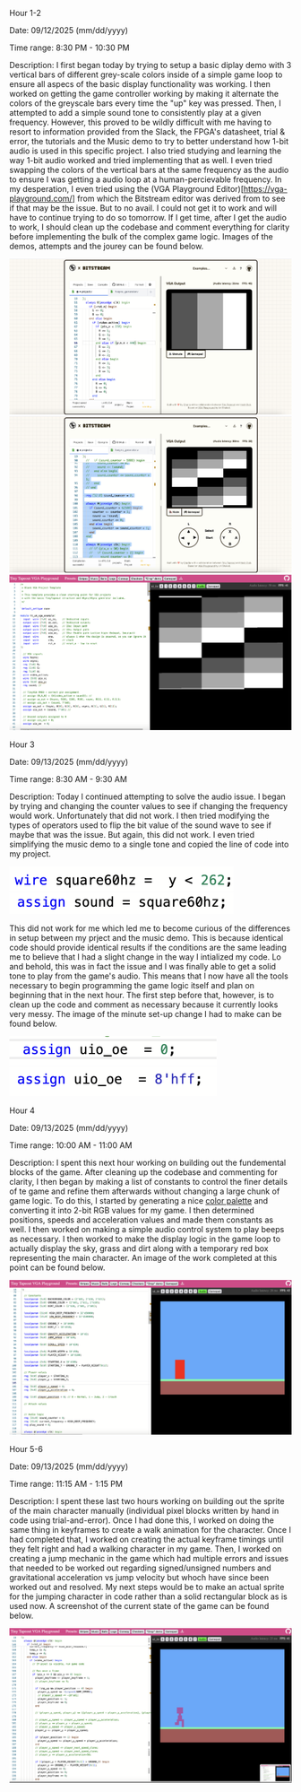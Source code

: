 Hour 1-2

Date: 09/12/2025 (mm/dd/yyyy)

Time range: 8:30 PM - 10:30 PM

Description: I first began today by trying to setup a basic diplay demo with 3 vertical bars of different grey-scale colors inside of a simple game loop to ensure all aspecs of the basic display functionality was working. I then worked on getting the game controller working by making it alternate the colors of the greyscale bars every time the "up" key was pressed. Then, I attempted to add a simple sound tone to consistently play at a given frequency. However, this proved to be wildly difficult with me having to resort to information provided from the Slack, the FPGA's datasheet, trial & error, the tutorials and the Music demo to try to better understand how 1-bit audio is used in this specific project. I also tried studying and learning the way 1-bit audio worked and tried implementing that as well. I even tried swapping the colors of the vertical bars at the same frequency as the audio to ensure I was getting a audio loop at a human-percievable frequency. In my desperation, I even tried using the (VGA Playground Editor)[https://vga-playground.com/] from which the Bitstream editor was derived from to see if that may be the issue. But to no avail. I could not get it to work and will have to continue trying to do so tomorrow. If I get time, after I get the audio to work, I should clean up the codebase and comment everything for clarity before implementing the bulk of the complex game logic. Images of the demos, attempts and the jourey can be found below.

![Image of Vertical Bar Demo](./images/Hour1-2/1.png)
![Image of Vertical Bar Demo When Tuned To Audio Frequency](./images/Hour1-2/2.png)
![Image of Vertical Bar Demo In VGA Playground Editor](./images/Hour1-2/3.png)


Hour 3

Date: 09/13/2025 (mm/dd/yyyy)

Time range: 8:30 AM - 9:30 AM

Description: Today I continued attempting to solve the audio issue. I began by trying and changing the counter values to see if changing the frequency would work. Unfortunately that did not work. I then tried modifying the types of operators used to flip the bit value of the sound wave to see if maybe that was the issue. But again, this did not work. I even tried simplifying the music demo to a single tone and copied the line of code into my project.

![Image of First Line Copied](./images/Hour3/1.png)
![Image of Second Line Copied](./images/Hour3/2.png)

This did not work for me which led me to become curious of the differences in setup between my prject and the music demo. This is because identical code should provide identical results if the conditions are the same leading me to believe that I had a slight change in the way I intialized my code. Lo and behold, this was in fact the issue and I was finally able to get a solid tone to play from the game's audio. This means that I now have all the tools necessary to begin programming the game logic itself and plan on beginning that in the next hour. The first step before that, however, is to clean up the code and comment as necessary because it currently looks very messy. The image of the minute set-up change I had to make can be found below.

![Image of Old Line](./images/Hour3/3.png)
![Image of Inage of New Line](./images/Hour3/4.png)


Hour 4

Date: 09/13/2025 (mm/dd/yyyy)

Time range: 10:00 AM - 11:00 AM

Description: I spent this next hour working on building out the fundemental blocks of the game. After cleaning up the codebase and commenting for clarity, I then began by making a list of constants to control the finer details of te game and refine them afterwards without changing a large chunk of game logic. To do this, I started by generating a nice [color palette](https://coolors.co/522b29-37ff8b-51d6ff-8d9ec6-a06b9a) and converting it into 2-bit RGB values for my game. I then determined positions, speeds and acceleration values and made them constants as well. I then worked on making a simple audio control system to play beeps as necessary. I then worked to make the display logic in the game loop to actually display the sky, grass and dirt along with a temporary red box representing the main character. An image of the work completed at this point can be found below.

![Image of Game](./images/Hour4/1.png)


Hour 5-6

Date: 09/13/2025 (mm/dd/yyyy)

Time range: 11:15 AM - 1:15 PM

Description: I spent these last two hours working on building out the sprite of the main character manually (individual pixel blocks written by hand in code using trial-and-error). Once I had done this, I worked on doing the same thing in keyframes to create a walk animation for the character. Once I had completed that, I worked on creating the actual keyframe timings until they felt right and had a walking character in my game. Then, I worked on creating a jump mechanic in the game which had multiple errors and issues that needed to be worked out regarding signed/unsigned numbers and gravitational acceleration vs jump velocity but whoch have since been worked out and resolved. My next steps would be to make an actual sprite for the jumping character in code rather than a solid rectangular block as is used now. A screenshot of the current state of the game can be found below.

![Image of Game Currently](./images/Hour5-6/1.png)